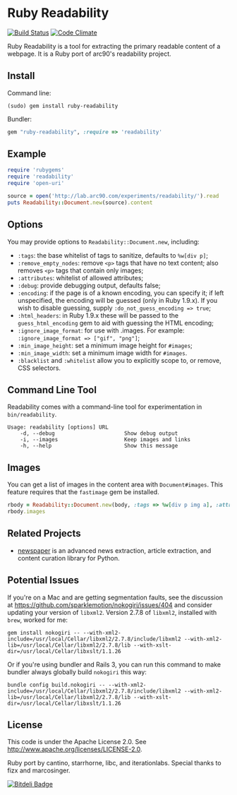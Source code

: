 Ruby Readability
================
[![Build Status](https://travis-ci.org/cantino/ruby-readability.png)](https://travis-ci.org/cantino/ruby-readability) [![Code Climate](https://codeclimate.com/github/miloshadzic/ruby-readability/badges/gpa.svg)](https://codeclimate.com/github/miloshadzic/ruby-readability)

Ruby Readability is a tool for extracting the primary readable content of a
webpage. It is a Ruby port of arc90's readability project.

Install
-------

Command line:

    (sudo) gem install ruby-readability

Bundler:

```ruby
gem "ruby-readability", :require => 'readability'
```


Example
-------

```ruby
require 'rubygems'
require 'readability'
require 'open-uri'

source = open('http://lab.arc90.com/experiments/readability/').read
puts Readability::Document.new(source).content
```

Options
-------

You may provide options to `Readability::Document.new`, including:

* `:tags`: the base whitelist of tags to sanitize, defaults to `%w[div p]`;
* `:remove_empty_nodes`: remove `<p>` tags that have no text content; also
  removes `<p>` tags that contain only images;
* `:attributes`: whitelist of allowed attributes;
* `:debug`: provide debugging output, defaults false;
* `:encoding`: if the page is of a known encoding, you can specify it; if left
   unspecified, the encoding will be guessed (only in Ruby 1.9.x). If you wish
   to disable guessing, supply `:do_not_guess_encoding => true`;
* `:html_headers`: in Ruby 1.9.x these will be passed to the
   `guess_html_encoding` gem to aid with guessing the HTML encoding;
* `:ignore_image_format`: for use with .images.  For example:
  `:ignore_image_format => ["gif", "png"]`;
* `:min_image_height`: set a minimum image height for `#images`;
* `:min_image_width`: set a minimum image width for `#images`.
* `:blacklist` and `:whitelist` allow you to explicitly scope to, or remove, CSS selectors.


Command Line Tool
-----------------

Readability comes with a command-line tool for experimentation in
`bin/readability`.

    Usage: readability [options] URL
        -d, --debug                      Show debug output
        -i, --images                     Keep images and links
        -h, --help                       Show this message


Images
------

You can get a list of images in the content area with `Document#images`. This
feature requires that the `fastimage` gem be installed.

```ruby
rbody = Readability::Document.new(body, :tags => %w[div p img a], :attributes => %w[src href], :remove_empty_nodes => false)
rbody.images
```

Related Projects
----------------

* [newspaper](https://github.com/codelucas/newspaper) is an advanced news extraction, article extraction, and content curation library for Python.

Potential Issues
----------------

If you're on a Mac and are getting segmentation faults, see the discussion at
<https://github.com/sparklemotion/nokogiri/issues/404> and consider updating
your version of `libxml2`. Version 2.7.8 of `libxml2`, installed with `brew`,
worked for me:

    gem install nokogiri -- --with-xml2-include=/usr/local/Cellar/libxml2/2.7.8/include/libxml2 --with-xml2-lib=/usr/local/Cellar/libxml2/2.7.8/lib --with-xslt-dir=/usr/local/Cellar/libxslt/1.1.26

Or if you're using bundler and Rails 3, you can run this command to make
bundler always globally build `nokogiri` this way:

    bundle config build.nokogiri -- --with-xml2-include=/usr/local/Cellar/libxml2/2.7.8/include/libxml2 --with-xml2-lib=/usr/local/Cellar/libxml2/2.7.8/lib --with-xslt-dir=/usr/local/Cellar/libxslt/1.1.26


License
-------

This code is under the Apache License 2.0. See <http://www.apache.org/licenses/LICENSE-2.0>.

Ruby port by cantino, starrhorne, libc, and iterationlabs. Special thanks to fizx and marcosinger.


[![Bitdeli Badge](https://d2weczhvl823v0.cloudfront.net/cantino/ruby-readability/trend.png)](https://bitdeli.com/free "Bitdeli Badge")


